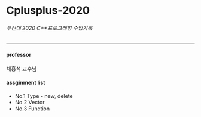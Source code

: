# Cplusplus-2020
###### 부산대 2020 C++프로그래밍 수업기록
----
#### professor
채흥석 교수님

#### assginment list   
- No.1 Type - new, delete  
- No.2 Vector  
- No.3 Function  
